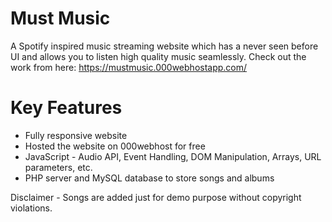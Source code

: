 # Must Music
A Spotify inspired music streaming website which has a never seen before UI and allows you to listen high quality music seamlessly.
Check out the work from here: https://mustmusic.000webhostapp.com/

# Key Features
- Fully responsive website
- Hosted the website on 000webhost for free
- JavaScript - Audio API, Event Handling, DOM Manipulation, Arrays, URL parameters, etc.
- PHP server and MySQL database to store songs and albums

Disclaimer - Songs are added just for demo purpose without copyright violations.
